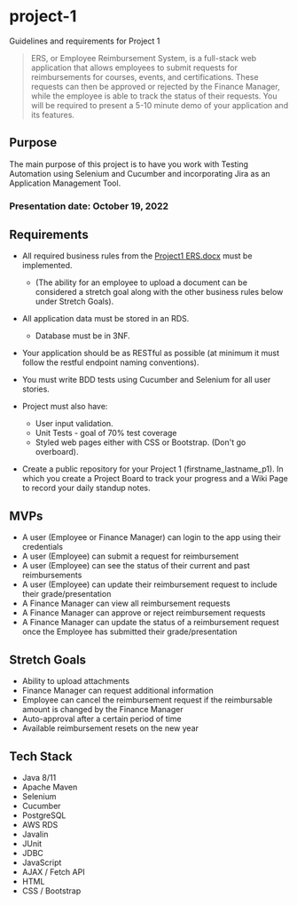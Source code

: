 # project-1
Guidelines and requirements for Project 1

> ERS, or Employee Reimbursement System, is a full-stack web application that allows employees to submit requests for reimbursements for courses, events, and certifications. These requests can then be approved or rejected by the Finance Manager, while the employee is able to track the status of their requests.
You will be required to present a 5-10 minute demo of your application and its features.

## Purpose
The main purpose of this project is to have you work with Testing Automation using Selenium and Cucumber and incorporating Jira as an Application Management Tool.

### Presentation date: October 19, 2022

## Requirements
- All required business rules from the [Project1 ERS.docx](https://github.com/220912-jwa/project-1/blob/main/Project1%20ERS.docx) must be implemented.  
  - (The ability for an employee to upload a document can be considered a stretch goal along with the other business rules below under Stretch Goals).
- All application data must be stored in an RDS.
  - Database must be in 3NF. 
- Your application should be as RESTful as possible (at minimum it must follow the restful endpoint naming conventions).
- You must write BDD tests using Cucumber and Selenium for all user stories. 

- Project must also have:
  - User input validation.
  - Unit Tests - goal of 70% test coverage
  - Styled web pages either with CSS or Bootstrap. (Don't go overboard).

- Create a public repository for your Project 1 (firstname_lastname_p1). In which you create a Project Board to track your progress and a Wiki Page to record your daily standup notes. 

## MVPs
- A user (Employee or Finance Manager) can login to the app using their credentials
- A user (Employee) can submit a request for reimbursement
- A user (Employee) can see the status of their current and past reimbursements
- A user (Employee) can update their reimbursement request to include their grade/presentation
- A Finance Manager can view all reimbursement requests
- A Finance Manager can approve or reject reimbursement requests
- A Finance Manager can update the status of a reimbursement request once the Employee has submitted their grade/presentation

## Stretch Goals
- Ability to upload attachments
- Finance Manager can request additional information
- Employee can cancel the reimbursement request if the reimbursable amount is changed by the Finance Manager
- Auto-approval after a certain period of time
- Available reimbursement resets on the new year

## Tech Stack
- Java 8/11
- Apache Maven
- Selenium
- Cucumber
- PostgreSQL
- AWS RDS
- Javalin
- JUnit
- JDBC 
- JavaScript
- AJAX / Fetch API
- HTML
- CSS / Bootstrap
